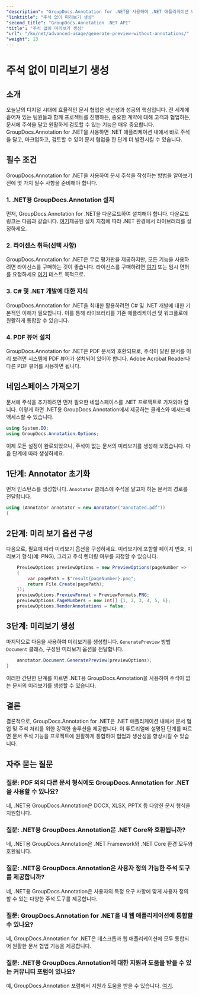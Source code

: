 ```yaml
---
"description": "GroupDocs.Annotation for .NET을 사용하여 .NET 애플리케이션 내에서 문서 협업 및 주석 기능을 강화하세요. 이 강력한 라이브러리를 사용하여 문서에 주석을 달고, 마크업하고, 검토하세요."
"linktitle": "주석 없이 미리보기 생성"
"second_title": "GroupDocs.Annotation .NET API"
"title": "주석 없이 미리보기 생성"
"url": "/ko/net/advanced-usage/generate-preview-without-annotations/"
"weight": 13
---
```


# 주석 없이 미리보기 생성

## 소개
오늘날의 디지털 시대에 효율적인 문서 협업은 생산성과 성공의 핵심입니다. 전 세계에 흩어져 있는 팀원들과 함께 프로젝트를 진행하든, 중요한 계약에 대해 고객과 협업하든, 문서에 주석을 달고 원활하게 검토할 수 있는 기능은 매우 중요합니다. GroupDocs.Annotation for .NET을 사용하면 .NET 애플리케이션 내에서 바로 주석을 달고, 마크업하고, 검토할 수 있어 문서 협업을 한 단계 더 발전시킬 수 있습니다.
## 필수 조건
GroupDocs.Annotation for .NET을 사용하여 문서 주석을 작성하는 방법을 알아보기 전에 몇 가지 필수 사항을 준비해야 합니다.
### 1. .NET용 GroupDocs.Annotation 설치
먼저, GroupDocs.Annotation for .NET을 다운로드하여 설치해야 합니다. 다운로드 링크는 다음과 같습니다. [여기](https://releases.groupdocs.com/annotation/net/)제공된 설치 지침에 따라 .NET 환경에서 라이브러리를 설정하세요.
### 2. 라이센스 취득(선택 사항)
GroupDocs.Annotation for .NET은 무료 평가판을 제공하지만, 모든 기능을 사용하려면 라이선스를 구매하는 것이 좋습니다. 라이선스를 구매하려면 [여기](https://purchase.groupdocs.com/buy) 또는 임시 면허를 요청하세요 [여기](https://purchase.groupdocs.com/temporary-license/) 테스트 목적으로.
### 3. C# 및 .NET 개발에 대한 지식
GroupDocs.Annotation for .NET을 최대한 활용하려면 C# 및 .NET 개발에 대한 기본적인 이해가 필요합니다. 이를 통해 라이브러리를 기존 애플리케이션 및 워크플로에 원활하게 통합할 수 있습니다.
### 4. PDF 뷰어 설치
GroupDocs.Annotation for .NET은 PDF 문서와 호환되므로, 주석이 달린 문서를 미리 보려면 시스템에 PDF 뷰어가 설치되어 있어야 합니다. Adobe Acrobat Reader나 다른 PDF 뷰어를 사용하면 됩니다.

## 네임스페이스 가져오기
문서에 주석을 추가하려면 먼저 필요한 네임스페이스를 .NET 프로젝트로 가져와야 합니다. 이렇게 하면 .NET용 GroupDocs.Annotation에서 제공하는 클래스와 메서드에 액세스할 수 있습니다.

```csharp
using System.IO;
using GroupDocs.Annotation.Options;
```

이제 모든 설정이 완료되었으니, 주석이 없는 문서의 미리보기를 생성해 보겠습니다. 다음 단계에 따라 생성하세요.
## 1단계: Annotator 초기화
먼저 인스턴스를 생성합니다. `Annotator` 클래스에 주석을 달고자 하는 문서의 경로를 전달합니다.
```csharp
using (Annotator annotator = new Annotator("annotated.pdf"))
{
```
## 2단계: 미리 보기 옵션 구성
다음으로, 필요에 따라 미리보기 옵션을 구성하세요. 미리보기에 포함할 페이지 번호, 미리보기 형식(예: PNG), 그리고 주석 렌더링 여부를 지정할 수 있습니다.
```csharp
    PreviewOptions previewOptions = new PreviewOptions(pageNumber =>
    {
        var pagePath = $"result{pageNumber}.png";
        return File.Create(pagePath);
    });
    previewOptions.PreviewFormat = PreviewFormats.PNG;
    previewOptions.PageNumbers = new int[] {1, 2, 3, 4, 5, 6};
    previewOptions.RenderAnnotations = false;
```
## 3단계: 미리보기 생성
마지막으로 다음을 사용하여 미리보기를 생성합니다. `GeneratePreview` 방법 `Document` 클래스, 구성된 미리보기 옵션을 전달합니다.
```csharp
    annotator.Document.GeneratePreview(previewOptions);
}
```
이러한 간단한 단계를 따르면 .NET용 GroupDocs.Annotation을 사용하여 주석이 없는 문서의 미리보기를 생성할 수 있습니다.

## 결론
결론적으로, GroupDocs.Annotation for .NET은 .NET 애플리케이션 내에서 문서 협업 및 주석 처리를 위한 강력한 솔루션을 제공합니다. 이 튜토리얼에 설명된 단계를 따르면 문서 주석 기능을 프로젝트에 원활하게 통합하여 협업과 생산성을 향상시킬 수 있습니다.
## 자주 묻는 질문
### 질문: PDF 외의 다른 문서 형식에도 GroupDocs.Annotation for .NET을 사용할 수 있나요?
네, .NET용 GroupDocs.Annotation은 DOCX, XLSX, PPTX 등 다양한 문서 형식을 지원합니다.
### 질문: .NET용 GroupDocs.Annotation은 .NET Core와 호환됩니까?
네, .NET용 GroupDocs.Annotation은 .NET Framework와 .NET Core 환경 모두와 호환됩니다.
### 질문: .NET용 GroupDocs.Annotation은 사용자 정의 가능한 주석 도구를 제공합니까?
네, .NET용 GroupDocs.Annotation은 사용자의 특정 요구 사항에 맞게 사용자 정의할 수 있는 다양한 주석 도구를 제공합니다.
### 질문: GroupDocs.Annotation for .NET을 내 웹 애플리케이션에 통합할 수 있나요?
네, GroupDocs.Annotation for .NET은 데스크톱과 웹 애플리케이션에 모두 통합되어 원활한 문서 협업 기능을 제공합니다.
### 질문: .NET용 GroupDocs.Annotation에 대한 지원과 도움을 받을 수 있는 커뮤니티 포럼이 있나요?
예, GroupDocs.Annotation 포럼에서 지원과 도움을 받을 수 있습니다. [여기](https://forum.groupdocs.com/c/annotation/10).